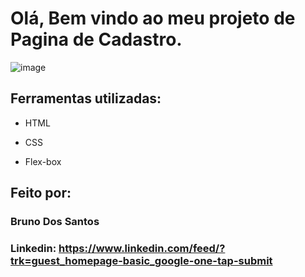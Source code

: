 
# Olá, Bem vindo ao meu projeto de Pagina de Cadastro.

![image](https://lh3.googleusercontent.com/pw/ADCreHeFKhpEBZdUg5UN5seuSuiChj65en_H-R9FcS55BdPBWVU3aKXtIRgIuwGs6L1T981tMirFZvOYmRpF2XthPiYobNcVknJnRZ5hM9NXzq_yu0PdjOvP_plVP6fA4GCvUCjdQmEoZvNs41Ik0_aQgQLv=w1239-h608-s-no?authuser=1)

## Ferramentas utilizadas:

* HTML

* CSS

* Flex-box

## Feito por:

### Bruno Dos Santos

### Linkedin: https://www.linkedin.com/feed/?trk=guest_homepage-basic_google-one-tap-submit
